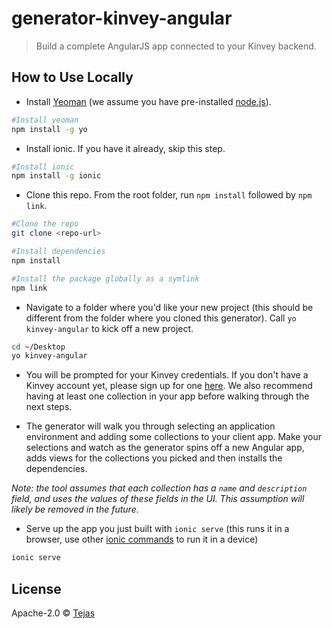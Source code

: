 # generator-kinvey-angular
> Build a complete AngularJS app connected to your Kinvey backend. 

## How to Use Locally

* Install [Yeoman](http://yeoman.io) (we assume you have pre-installed [node.js](https://nodejs.org/)).

```bash
#Install yeoman
npm install -g yo
```

* Install ionic. If you have it already, skip this step. 

```bash
#Install ionic
npm install -g ionic
```

* Clone this repo. From the root folder, run `npm install` followed by `npm link`. 

```bash
#Clone the repo
git clone <repo-url>

#Install dependencies
npm install

#Install the package globally as a symlink
npm link
```

* Navigate to a folder where you'd like your new project (this should be different from the folder where you cloned this generator). Call `yo kinvey-angular` to kick off a new project.

```bash
cd ~/Desktop
yo kinvey-angular
```

* You will be prompted for your Kinvey credentials. If you don't have a Kinvey account yet, please sign up for one [here](https://us1.kinvey.com). We also recommend having at least one collection in your app before walking through the next steps.

* The generator will walk you through selecting an application environment and adding some collections to your client app. Make your selections and watch as the generator spins off a new Angular app, adds views for the collections you picked and then installs the dependencies.

_Note: the tool assumes that each collection has a `name` and `description` field, and uses the values of these fields in the UI. This assumption will likely be removed in the future._

* Serve up the app you just built with `ionic serve` (this runs it in a browser, use other [ionic commands](http://ionicframework.com/getting-started/) to run it in a device)

```bash
ionic serve
```

## License

Apache-2.0 © [Tejas]()


[npm-image]: https://badge.fury.io/js/generator-kinvey-angular.svg
[npm-url]: https://npmjs.org/package/generator-kinvey-angular
[travis-image]: https://travis-ci.org//generator-kinvey-angular.svg?branch=master
[travis-url]: https://travis-ci.org//generator-kinvey-angular
[daviddm-image]: https://david-dm.org//generator-kinvey-angular.svg?theme=shields.io
[daviddm-url]: https://david-dm.org//generator-kinvey-angular
[coveralls-image]: https://coveralls.io/repos//generator-kinvey-angular/badge.svg
[coveralls-url]: https://coveralls.io/r//generator-kinvey-angular
